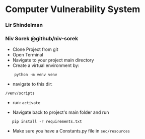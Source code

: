 # Computer Vulnerability System
### Lir Shindelman  
### Niv Sorek @github/niv-sorek
* Clone Project from git
* Open Terminal
* Navigate to your project main directory
* Create a virtual environment by:
```
    python -m venv venv
```

* navigate to this dir: 
```
/venv/scripts
```
   
* run:
    `activate`
   
* Navigate back to project's main folder and run
 ```
    pip install -r requirements.txt
```   
* Make sure you have a Constants.py file in `sec/resources`

 